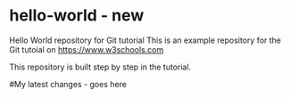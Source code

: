 # hello-world - new
Hello World repository for Git tutorial
This is an example repository for the Git tutoial on https://www.w3schools.com

This repository is built step by step in the tutorial.

#My latest changes - goes here
